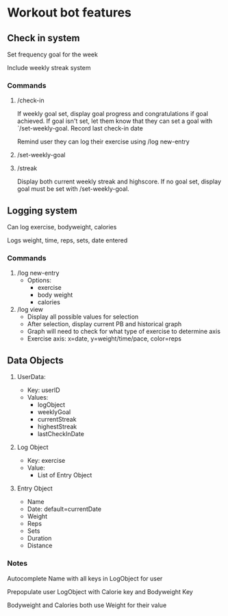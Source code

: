 # Workout bot features

## Check in system

Set frequency goal for the week

Include weekly streak system

### Commands

1. /check-in

    If weekly goal set, display goal progress and congratulations if goal achieved. If goal isn't set, let them know that they can set a goal with `/set-weekly-goal. Record last check-in date

    Remind user they can log their exercise using /log new-entry

2. /set-weekly-goal
3. /streak

    Display both current weekly streak and highscore. If no goal set, display goal must be set with /set-weekly-goal.

## Logging system

Can log exercise, bodyweight, calories

Logs weight, time, reps, sets, date entered

### Commands

1. /log new-entry
    - Options:
        - exercise
        - body weight
        - calories
2. /log view
    - Display all possible values for selection
    - After selection, display current PB and historical graph
    - Graph will need to check for what type of exercise to determine axis
    - Exercise axis: x=date, y=weight/time/pace, color=reps

## Data Objects

1. UserData:

    - Key: userID
    - Values:
        - logObject
        - weeklyGoal
        - currentStreak
        - highestStreak
        - lastCheckInDate

2. Log Object

    - Key: exercise
    - Value:
        - List of Entry Object

3. Entry Object
    - Name
    - Date: default=currentDate
    - Weight
    - Reps
    - Sets
    - Duration
    - Distance

### Notes

Autocomplete Name with all keys in LogObject for user

Prepopulate user LogObject with Calorie key and Bodyweight Key

Bodyweight and Calories both use Weight for their value
